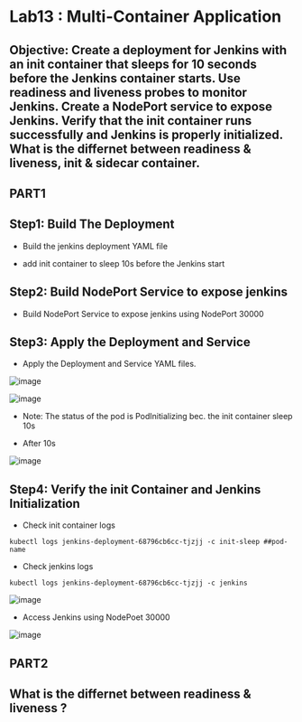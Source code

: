 # Lab13 : Multi-Container Application 

## Objective: Create a deployment for Jenkins with an init container that sleeps for 10 seconds before the Jenkins container starts. Use readiness and liveness probes to monitor Jenkins. Create a NodePort service to expose Jenkins. Verify that the init container runs successfully and Jenkins is properly initialized. What is the differnet between readiness & liveness, init & sidecar container.

## PART1

## Step1: Build The Deployment

- Build the jenkins deployment YAML file

- add init container to sleep 10s before the Jenkins start

## Step2: Build NodePort Service to expose jenkins 

- Build NodePort Service to expose jenkins using NodePort 30000

## Step3: Apply the Deployment and Service

- Apply the Deployment and Service YAML files.

![image](https://github.com/ramy282/iVolve_OJT/assets/60857262/e12f1b52-aad2-4365-88d0-d9715f9fbfe3)

![image](https://github.com/ramy282/iVolve_OJT/assets/60857262/86489f44-95f6-4b61-9dac-626011e348c1)

- Note: The status of the pod is PodInitializing bec. the init container sleep 10s

- After 10s

![image](https://github.com/ramy282/iVolve_OJT/assets/60857262/9d9597f1-3993-4a60-93e2-cb9992eadaa0)

## Step4: Verify the init Container and Jenkins Initialization

- Check init container logs

```
kubectl logs jenkins-deployment-68796cb6cc-tjzjj -c init-sleep ##pod-name
```

- Check jenkins logs

```
kubectl logs jenkins-deployment-68796cb6cc-tjzjj -c jenkins
```
![image](https://github.com/ramy282/iVolve_OJT/assets/60857262/62ad430e-f1dd-4408-b5e7-0e615b98a5e7)

- Access Jenkins using NodePoet 30000

![image](https://github.com/ramy282/iVolve_OJT/assets/60857262/b5a739cb-7ca7-4dd0-951b-ad92d328c0b2)

## PART2

## What is the differnet between readiness & liveness ?
